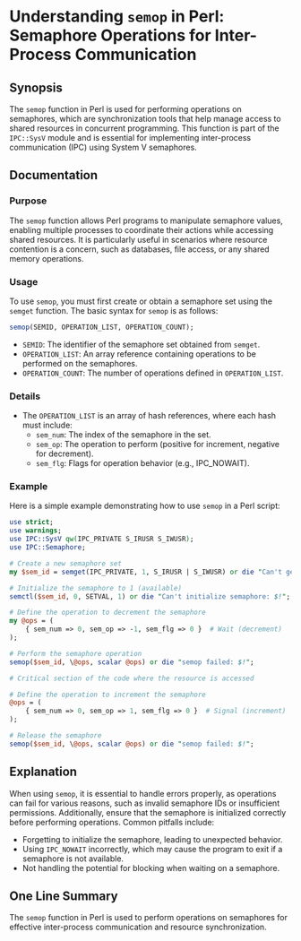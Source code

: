 <!--
Meta Description: # Understanding `semop` in Perl: Semaphore Operations for Inter-Process Communication ## Synopsis The `semop` function in Perl is used for performing ...
Meta Keywords: semaphore, semop, operations, perl, use
-->

# Understanding `semop` in Perl: Semaphore Operations for Inter-Process Communication

## Synopsis
The `semop` function in Perl is used for performing operations on semaphores, which are synchronization tools that help manage access to shared resources in concurrent programming. This function is part of the `IPC::SysV` module and is essential for implementing inter-process communication (IPC) using System V semaphores.

## Documentation

### Purpose
The `semop` function allows Perl programs to manipulate semaphore values, enabling multiple processes to coordinate their actions while accessing shared resources. It is particularly useful in scenarios where resource contention is a concern, such as databases, file access, or any shared memory operations.

### Usage
To use `semop`, you must first create or obtain a semaphore set using the `semget` function. The basic syntax for `semop` is as follows:

```perl
semop(SEMID, OPERATION_LIST, OPERATION_COUNT);
```

- `SEMID`: The identifier of the semaphore set obtained from `semget`.
- `OPERATION_LIST`: An array reference containing operations to be performed on the semaphores.
- `OPERATION_COUNT`: The number of operations defined in `OPERATION_LIST`.

### Details
- The `OPERATION_LIST` is an array of hash references, where each hash must include:
  - `sem_num`: The index of the semaphore in the set.
  - `sem_op`: The operation to perform (positive for increment, negative for decrement).
  - `sem_flg`: Flags for operation behavior (e.g., IPC_NOWAIT).

### Example
Here is a simple example demonstrating how to use `semop` in a Perl script:

```perl
use strict;
use warnings;
use IPC::SysV qw(IPC_PRIVATE S_IRUSR S_IWUSR);
use IPC::Semaphore;

# Create a new semaphore set
my $sem_id = semget(IPC_PRIVATE, 1, S_IRUSR | S_IWUSR) or die "Can't get semaphore: $!";

# Initialize the semaphore to 1 (available)
semctl($sem_id, 0, SETVAL, 1) or die "Can't initialize semaphore: $!";

# Define the operation to decrement the semaphore
my @ops = (
    { sem_num => 0, sem_op => -1, sem_flg => 0 }  # Wait (decrement)
);

# Perform the semaphore operation
semop($sem_id, \@ops, scalar @ops) or die "semop failed: $!";

# Critical section of the code where the resource is accessed

# Define the operation to increment the semaphore
@ops = (
    { sem_num => 0, sem_op => 1, sem_flg => 0 }  # Signal (increment)
);

# Release the semaphore
semop($sem_id, \@ops, scalar @ops) or die "semop failed: $!";
```

## Explanation
When using `semop`, it is essential to handle errors properly, as operations can fail for various reasons, such as invalid semaphore IDs or insufficient permissions. Additionally, ensure that the semaphore is initialized correctly before performing operations. Common pitfalls include:

- Forgetting to initialize the semaphore, leading to unexpected behavior.
- Using `IPC_NOWAIT` incorrectly, which may cause the program to exit if a semaphore is not available.
- Not handling the potential for blocking when waiting on a semaphore.

## One Line Summary
The `semop` function in Perl is used to perform operations on semaphores for effective inter-process communication and resource synchronization.